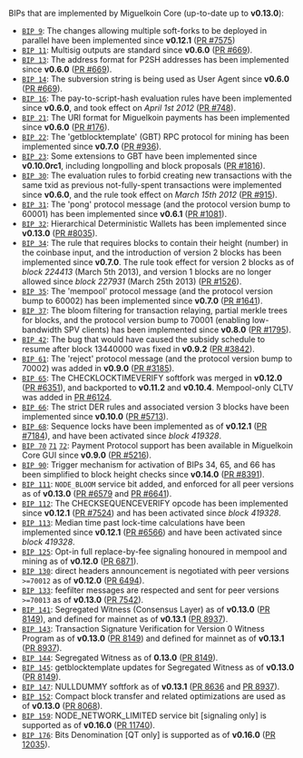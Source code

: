 BIPs that are implemented by Miguelkoin Core (up-to-date up to **v0.13.0**):

* [`BIP 9`](https://github.com/miguelkoin/bips/blob/master/bip-0009.mediawiki): The changes allowing multiple soft-forks to be deployed in parallel have been implemented since **v0.12.1**  ([PR #7575](https://github.com/miguelkoin/miguelkoin/pull/7575))
* [`BIP 11`](https://github.com/miguelkoin/bips/blob/master/bip-0011.mediawiki): Multisig outputs are standard since **v0.6.0** ([PR #669](https://github.com/miguelkoin/miguelkoin/pull/669)).
* [`BIP 13`](https://github.com/miguelkoin/bips/blob/master/bip-0013.mediawiki): The address format for P2SH addresses has been implemented since **v0.6.0** ([PR #669](https://github.com/miguelkoin/miguelkoin/pull/669)).
* [`BIP 14`](https://github.com/miguelkoin/bips/blob/master/bip-0014.mediawiki): The subversion string is being used as User Agent since **v0.6.0** ([PR #669](https://github.com/miguelkoin/miguelkoin/pull/669)).
* [`BIP 16`](https://github.com/miguelkoin/bips/blob/master/bip-0016.mediawiki): The pay-to-script-hash evaluation rules have been implemented since **v0.6.0**, and took effect on *April 1st 2012* ([PR #748](https://github.com/miguelkoin/miguelkoin/pull/748)).
* [`BIP 21`](https://github.com/miguelkoin/bips/blob/master/bip-0021.mediawiki): The URI format for Miguelkoin payments has been implemented since **v0.6.0** ([PR #176](https://github.com/miguelkoin/miguelkoin/pull/176)).
* [`BIP 22`](https://github.com/miguelkoin/bips/blob/master/bip-0022.mediawiki): The 'getblocktemplate' (GBT) RPC protocol for mining has been implemented since **v0.7.0** ([PR #936](https://github.com/miguelkoin/miguelkoin/pull/936)).
* [`BIP 23`](https://github.com/miguelkoin/bips/blob/master/bip-0023.mediawiki): Some extensions to GBT have been implemented since **v0.10.0rc1**, including longpolling and block proposals ([PR #1816](https://github.com/miguelkoin/miguelkoin/pull/1816)).
* [`BIP 30`](https://github.com/miguelkoin/bips/blob/master/bip-0030.mediawiki): The evaluation rules to forbid creating new transactions with the same txid as previous not-fully-spent transactions were implemented since **v0.6.0**, and the rule took effect on *March 15th 2012* ([PR #915](https://github.com/miguelkoin/miguelkoin/pull/915)).
* [`BIP 31`](https://github.com/miguelkoin/bips/blob/master/bip-0031.mediawiki): The 'pong' protocol message (and the protocol version bump to 60001) has been implemented since **v0.6.1** ([PR #1081](https://github.com/miguelkoin/miguelkoin/pull/1081)).
* [`BIP 32`](https://github.com/miguelkoin/bips/blob/master/bip-0032.mediawiki): Hierarchical Deterministic Wallets has been implemented since **v0.13.0** ([PR #8035](https://github.com/miguelkoin/miguelkoin/pull/8035)).
* [`BIP 34`](https://github.com/miguelkoin/bips/blob/master/bip-0034.mediawiki): The rule that requires blocks to contain their height (number) in the coinbase input, and the introduction of version 2 blocks has been implemented since **v0.7.0**. The rule took effect for version 2 blocks as of *block 224413* (March 5th 2013), and version 1 blocks are no longer allowed since *block 227931* (March 25th 2013) ([PR #1526](https://github.com/miguelkoin/miguelkoin/pull/1526)).
* [`BIP 35`](https://github.com/miguelkoin/bips/blob/master/bip-0035.mediawiki): The 'mempool' protocol message (and the protocol version bump to 60002) has been implemented since **v0.7.0** ([PR #1641](https://github.com/miguelkoin/miguelkoin/pull/1641)).
* [`BIP 37`](https://github.com/miguelkoin/bips/blob/master/bip-0037.mediawiki): The bloom filtering for transaction relaying, partial merkle trees for blocks, and the protocol version bump to 70001 (enabling low-bandwidth SPV clients) has been implemented since **v0.8.0** ([PR #1795](https://github.com/miguelkoin/miguelkoin/pull/1795)).
* [`BIP 42`](https://github.com/miguelkoin/bips/blob/master/bip-0042.mediawiki): The bug that would have caused the subsidy schedule to resume after block 13440000 was fixed in **v0.9.2** ([PR #3842](https://github.com/miguelkoin/miguelkoin/pull/3842)).
* [`BIP 61`](https://github.com/miguelkoin/bips/blob/master/bip-0061.mediawiki): The 'reject' protocol message (and the protocol version bump to 70002) was added in **v0.9.0** ([PR #3185](https://github.com/miguelkoin/miguelkoin/pull/3185)).
* [`BIP 65`](https://github.com/miguelkoin/bips/blob/master/bip-0065.mediawiki): The CHECKLOCKTIMEVERIFY softfork was merged in **v0.12.0** ([PR #6351](https://github.com/miguelkoin/miguelkoin/pull/6351)), and backported to **v0.11.2** and **v0.10.4**. Mempool-only CLTV was added in [PR #6124](https://github.com/miguelkoin/miguelkoin/pull/6124).
* [`BIP 66`](https://github.com/miguelkoin/bips/blob/master/bip-0066.mediawiki): The strict DER rules and associated version 3 blocks have been implemented since **v0.10.0** ([PR #5713](https://github.com/miguelkoin/miguelkoin/pull/5713)).
* [`BIP 68`](https://github.com/miguelkoin/bips/blob/master/bip-0068.mediawiki): Sequence locks have been implemented as of **v0.12.1**  ([PR #7184](https://github.com/miguelkoin/miguelkoin/pull/7184)), and have been activated since *block 419328*.
* [`BIP 70`](https://github.com/miguelkoin/bips/blob/master/bip-0070.mediawiki) [`71`](https://github.com/miguelkoin/bips/blob/master/bip-0071.mediawiki) [`72`](https://github.com/miguelkoin/bips/blob/master/bip-0072.mediawiki): Payment Protocol support has been available in Miguelkoin Core GUI since **v0.9.0** ([PR #5216](https://github.com/miguelkoin/miguelkoin/pull/5216)).
* [`BIP 90`](https://github.com/miguelkoin/bips/blob/master/bip-0090.mediawiki): Trigger mechanism for activation of BIPs 34, 65, and 66 has been simplified to block height checks since **v0.14.0** ([PR #8391](https://github.com/miguelkoin/miguelkoin/pull/8391)).
* [`BIP 111`](https://github.com/miguelkoin/bips/blob/master/bip-0111.mediawiki): `NODE_BLOOM` service bit added, and enforced for all peer versions as of **v0.13.0** ([PR #6579](https://github.com/miguelkoin/miguelkoin/pull/6579) and [PR #6641](https://github.com/miguelkoin/miguelkoin/pull/6641)).
* [`BIP 112`](https://github.com/miguelkoin/bips/blob/master/bip-0112.mediawiki): The CHECKSEQUENCEVERIFY opcode has been implemented since **v0.12.1** ([PR #7524](https://github.com/miguelkoin/miguelkoin/pull/7524)) and has been activated since *block 419328*.
* [`BIP 113`](https://github.com/miguelkoin/bips/blob/master/bip-0113.mediawiki): Median time past lock-time calculations have been implemented since **v0.12.1** ([PR #6566](https://github.com/miguelkoin/miguelkoin/pull/6566)) and have been activated since *block 419328*.
* [`BIP 125`](https://github.com/miguelkoin/bips/blob/master/bip-0125.mediawiki): Opt-in full replace-by-fee signaling honoured in mempool and mining as of **v0.12.0** ([PR 6871](https://github.com/miguelkoin/miguelkoin/pull/6871)).
* [`BIP 130`](https://github.com/miguelkoin/bips/blob/master/bip-0130.mediawiki): direct headers announcement is negotiated with peer versions `>=70012` as of **v0.12.0** ([PR 6494](https://github.com/miguelkoin/miguelkoin/pull/6494)).
* [`BIP 133`](https://github.com/miguelkoin/bips/blob/master/bip-0133.mediawiki): feefilter messages are respected and sent for peer versions `>=70013` as of **v0.13.0** ([PR 7542](https://github.com/miguelkoin/miguelkoin/pull/7542)).
* [`BIP 141`](https://github.com/miguelkoin/bips/blob/master/bip-0141.mediawiki): Segregated Witness (Consensus Layer) as of **v0.13.0** ([PR 8149](https://github.com/miguelkoin/miguelkoin/pull/8149)), and defined for mainnet as of **v0.13.1** ([PR 8937](https://github.com/miguelkoin/miguelkoin/pull/8937)).
* [`BIP 143`](https://github.com/miguelkoin/bips/blob/master/bip-0143.mediawiki): Transaction Signature Verification for Version 0 Witness Program as of **v0.13.0** ([PR 8149](https://github.com/miguelkoin/miguelkoin/pull/8149)) and defined for mainnet as of **v0.13.1** ([PR 8937](https://github.com/miguelkoin/miguelkoin/pull/8937)).
* [`BIP 144`](https://github.com/miguelkoin/bips/blob/master/bip-0144.mediawiki): Segregated Witness as of **0.13.0** ([PR 8149](https://github.com/miguelkoin/miguelkoin/pull/8149)).
* [`BIP 145`](https://github.com/miguelkoin/bips/blob/master/bip-0145.mediawiki): getblocktemplate updates for Segregated Witness as of **v0.13.0** ([PR 8149](https://github.com/miguelkoin/miguelkoin/pull/8149)).
* [`BIP 147`](https://github.com/miguelkoin/bips/blob/master/bip-0147.mediawiki): NULLDUMMY softfork as of **v0.13.1** ([PR 8636](https://github.com/miguelkoin/miguelkoin/pull/8636) and [PR 8937](https://github.com/miguelkoin/miguelkoin/pull/8937)).
* [`BIP 152`](https://github.com/miguelkoin/bips/blob/master/bip-0152.mediawiki): Compact block transfer and related optimizations are used as of **v0.13.0** ([PR 8068](https://github.com/miguelkoin/miguelkoin/pull/8068)).
* [`BIP 159`](https://github.com/miguelkoin/bips/blob/master/bip-0159.mediawiki): NODE_NETWORK_LIMITED service bit [signaling only] is supported as of **v0.16.0** ([PR 11740](https://github.com/miguelkoin/miguelkoin/pull/11740)).
* [`BIP 176`](https://github.com/miguelkoin/bips/blob/master/bip-0176.mediawiki): Bits Denomination [QT only] is supported as of **v0.16.0** ([PR 12035](https://github.com/miguelkoin/miguelkoin/pull/12035)).
